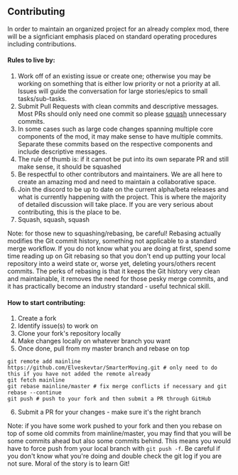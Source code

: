 Contributing
------------
In order to maintain an organized project for an already complex mod, there will be a
signficiant emphasis placed on standard operating procedures including contributions.

#### Rules to live by:
1. Work off of an existing issue or create one; otherwise you may be working on
something that is either low priority or not a priority at all. Issues will guide the
conversation for large stories/epics to small tasks/sub-tasks.
2. Submit Pull Requests with clean commits and descriptive messages. Most PRs should
only need one commit so please
[squash](https://www.internalpointers.com/post/squash-commits-into-one-git) unnecessary
commits.
3. In some cases such as large code changes spanning multiple core components of
the mod, it may make sense to have multiple commits. Separate these commits based on
the respective components and include descriptive messages.
4. The rule of thumb is: if it cannot be put into its own separate PR and still make
sense, it should be squashed
5. Be respectful to other contributors and maintainers. We are all here to create an
amazing mod and need to maintain a collaborative space.
6. Join the discord to be up to date on the current alpha/beta releases and what is
currently happening with the project. This is where the majority of detailed discussion
will take place. If you are very serious about contributing, this is the place to be.
7. Squash, squash, squash

Note: for those new to squashing/rebasing, be careful! Rebasing actually modifies the
Git commit history, something not applicable to a standard merge workflow. If you do
not know what you are doing at first, spend some time reading up on Git rebasing so
that you don't end up putting your local repository into a weird state or, worse yet,
deleting yours/others recent commits. The perks of rebasing is that it keeps the Git
history very clean and maintainable, it removes the need for those pesky merge commits,
and it has practically become an industry standard - useful technical skill.

#### How to start contributing:
1. Create a fork
2. Identify issue(s) to work on
3. Clone your fork's repository locally
4. Make changes locally on whatever branch you want
5. Once done, pull from my master branch and rebase on top
```
git remote add mainline https://github.com/Elveskevtar/SmarterMoving.git # only need to do this if you have not added the remote already
git fetch mainline
git rebase mainline/master # fix merge conflicts if necessary and git rebase --continue
git push # push to your fork and then submit a PR through GitHub
```
6. Submit a PR for your changes - make sure it's the right branch

Note: if you have some work pushed to your fork and then you rebase on top of some old
commits from mainline/master, you may find that you will be some commits ahead but also
some commits behind. This means you would have to force push from your local branch with
`git push -f`. Be careful if you don't know what you're doing and double check the git
log if you are not sure. Moral of the story is to learn Git!
